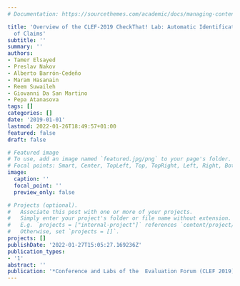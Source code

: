 ```yaml
---
# Documentation: https://sourcethemes.com/academic/docs/managing-content/

title: 'Overview of the CLEF-2019 CheckThat! Lab: Automatic Identification and Verification
  of Claims'
subtitle: ''
summary: ''
authors:
- Tamer Elsayed
- Preslav Nakov
- Alberto Barrón-Cedeño
- Maram Hasanain
- Reem Suwaileh
- Giovanni Da San Martino
- Pepa Atanasova
tags: []
categories: []
date: '2019-01-01'
lastmod: 2022-01-26T18:49:57+01:00
featured: false
draft: false

# Featured image
# To use, add an image named `featured.jpg/png` to your page's folder.
# Focal points: Smart, Center, TopLeft, Top, TopRight, Left, Right, BottomLeft, Bottom, BottomRight.
image:
  caption: ''
  focal_point: ''
  preview_only: false

# Projects (optional).
#   Associate this post with one or more of your projects.
#   Simply enter your project's folder or file name without extension.
#   E.g. `projects = ["internal-project"]` references `content/project/deep-learning/index.md`.
#   Otherwise, set `projects = []`.
projects: []
publishDate: '2022-01-27T15:05:27.169236Z'
publication_types:
- '1'
abstract: ''
publication: '*Conference and Labs of the  Evaluation Forum (CLEF 2019)*'
---
```

